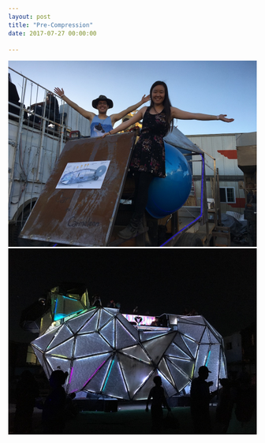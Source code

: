 ```yaml
---
layout: post
title: "Pre-Compression"
date: 2017-07-27 00:00:00

---
```


<span class="image main"><img src="/images/precompression1.jpg" alt="" /></span>
<span class="image main"><img src="/images/precompression2.jpg" alt="" /></span>


